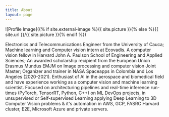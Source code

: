 ```yaml
---
title: About
layout: page
---
```

![Profile Image]({% if site.external-image %}{{ site.picture }}{% else %}{{ site.url }}/{{ site.picture }}{% endif %})

<p>Electronics and Telecommunications Engineer from the University of Cauca; Machine learning and Computer vision intern at Ecovadis. A computer vision fellow in Harvard John A. Paulson School of Engineering and Applied Sciences; An awarded scholarship recipient from the European Union Erasmus Mundus EMJM on Image processing and computer vision Joint Master; Organizer and trainer in NASA Spaceapps in Colombia and Los Angeles (2020-2021). Enthusiast of AI in the aerospace and biomedical field and have experience working as a computer vision and machine learning scientist. Focused on architecturing pipelines and real-time inference run-times (PyTorch, TensorRT, Python, C++) on ML DevOps projects, in unsupervised or Self-supervised Learning applying Deep Learning to 3D Computer Vision problems & it's automation in AWS, GCP, FASRC Harvard cluster, E2E, Microsoft Azure and private servers.</p>
